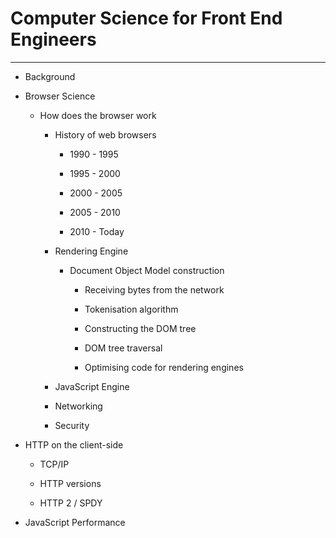 # Computer Science for Front End Engineers

---

* Background

* Browser Science

  * How does the browser work

    * History of web browsers

      * 1990 - 1995

      * 1995 - 2000

      * 2000 - 2005

      * 2005 - 2010

      * 2010 - Today

    * Rendering Engine

      * Document Object Model construction

        * Receiving bytes from the network

        * Tokenisation algorithm

        * Constructing the DOM tree

        * DOM tree traversal

        * Optimising code for rendering engines

    * JavaScript Engine

    * Networking

    * Security

* HTTP on the client-side

  * TCP/IP

  * HTTP versions

  * HTTP 2 / SPDY

* JavaScript Performance




